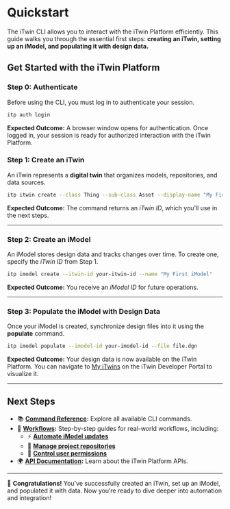 # Quickstart

The iTwin CLI allows you to interact with the iTwin Platform efficiently. This guide walks you through the essential first steps: **creating an iTwin, setting up an iModel, and populating it with design data.**

## Get Started with the iTwin Platform

### Step 0: Authenticate

Before using the CLI, you must log in to authenticate your session.

```bash
itp auth login
```

**Expected Outcome:** A browser window opens for authentication. Once logged in, your session is ready for authorized interaction with the iTwin Platform.

### Step 1: Create an iTwin

An iTwin represents a **digital twin** that organizes models, repositories, and data sources.

```bash
itp itwin create --class Thing --sub-class Asset --display-name "My First iTwin"
```

**Expected Outcome:** The command returns an *iTwin ID*, which you’ll use in the next steps.

---

### Step 2: Create an iModel

An iModel stores design data and tracks changes over time. To create one, specify the *iTwin ID* from Step 1.

```bash
itp imodel create --itwin-id your-itwin-id --name "My First iModel"
```

**Expected Outcome:** You receive an *iModel ID* for future operations.

---

### Step 3: Populate the iModel with Design Data

Once your iModel is created, synchronize design files into it using the **populate** command.

```bash
itp imodel populate --imodel-id your-imodel-id --file file.dgn
```

**Expected Outcome:** Your design data is now available on the iTwin Platform. You can navigate to [My iTwins](https://developer.bentley.com/my-itwins/) on the iTwin Developer Portal to visualize it.

---

## Next Steps

- 📚 **[Command Reference](itp.md):** Explore all available CLI commands.
- 🔹 **[Workflows](workflows/overview.md):** Step-by-step guides for real-world workflows, including:
  - ⚡ **[Automate iModel updates](workflows/imodel-automate-update.md)**
  - 📂 **[Manage project repositories](workflows/itwin-add-repositories.md)**
  - 🔑 **[Control user permissions](workflows/itwin-group-access.md)**
- 🌍 **[API Documentation](https://developer.bentley.com/apis/#api-references):** Learn about the iTwin Platform APIs.

---

🎉 **Congratulations!** You’ve successfully created an iTwin, set up an iModel, and populated it with data. Now you’re ready to dive deeper into automation and integration!
